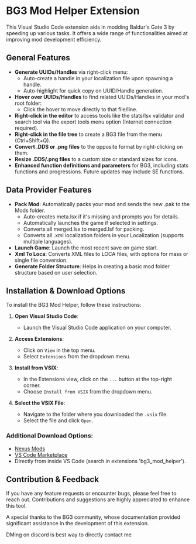 # BG3 Mod Helper Extension

This Visual Studio Code extension aids in modding Baldur's Gate 3 by speeding up various tasks. It offers a wide range of functionalities aimed at improving mod development efficiency.

## General Features

- **Generate UUIDs/Handles** via right-click menu:
  - Auto-create a handle in your localization file upon spawning a handle.
  - Auto-highlight for quick copy on UUID/Handle generation.
- **Hover over UUIDs/Handles** to find related UUIDs/Handles in your mod's root folder:
  - Click the hover to move directly to that file/line.
- **Right-click in the editor** to access tools like the stats/lsx validator and search tool via the export tools menu option (Internet connection required).
- **Right-click in the file tree** to create a BG3 file from the menu (Ctrl+Shift+Q).
- **Convert .DDS or .png files** to the opposite format by right-clicking on them.
- **Resize .DDS/.png files** to a custom size or standard sizes for icons.
- **Enhanced function definitions and parameters** for BG3, including stats functions and progressions. Future updates may include SE functions.

## Data Provider Features

- **Pack Mod**: Automatically packs your mod and sends the new .pak to the Mods folder.
  - Auto-creates meta.lsx if it's missing and prompts you for details.
  - Automatically launches the game if selected in settings.
  - Converts all merged.lsx to merged.lsf for packing.
  - Converts all .xml localization folders in your Localization (supports multiple languages).
- **Launch Game**: Launch the most recent save on game start.
- **Xml To Loca**: Converts XML files to LOCA files, with options for mass or single file conversion.
- **Generate Folder Structure**: Helps in creating a basic mod folder structure based on user selection.

## Installation & Download Options

To install the BG3 Mod Helper, follow these instructions:

1. **Open Visual Studio Code**:
   - Launch the Visual Studio Code application on your computer.

2. **Access Extensions**:
   - Click on `View` in the top menu.
   - Select `Extensions` from the dropdown menu.

3. **Install from VSIX**:
   - In the Extensions view, click on the `...` button at the top-right corner.
   - Choose `Install from VSIX` from the dropdown menu.

4. **Select the VSIX File**:
   - Navigate to the folder where you downloaded the `.vsix` file.
   - Select the file and click `Open`.

### Additional Download Options:
- [Nexus Mods](https://www.nexusmods.com/baldursgate3/mods/6574)
- [VS Code Marketplace](https://marketplace.visualstudio.com/items?itemName=ghostboats.bg3-mod-helper)
- Directly from inside VS Code (search in extensions 'bg3_mod_helper').

## Contribution & Feedback

If you have any feature requests or encounter bugs, please feel free to reach out. Contributions and suggestions are highly appreciated to enhance this tool.

A special thanks to the BG3 community, whose documentation provided significant assistance in the development of this extension.

DMing on discord is best way to directly contact me
